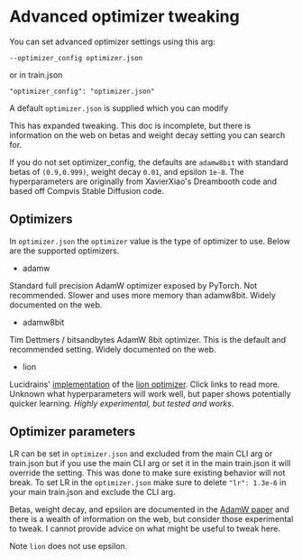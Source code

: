 # Advanced optimizer tweaking

You can set advanced optimizer settings using this arg:

    --optimizer_config optimizer.json

or in train.json 

    "optimizer_config": "optimizer.json"

A default `optimizer.json` is supplied which you can modify

This has expanded tweaking.  This doc is incomplete, but there is information on the web on betas and weight decay setting you can search for.

If you do not set optimizer_config, the defaults are `adamw8bit` with standard betas of `(0.9,0.999)`, weight decay `0.01`, and epsilon `1e-8`.  The hyperparameters are originally from XavierXiao's Dreambooth code and based off Compvis Stable Diffusion code. 

## Optimizers

In `optimizer.json` the `optimizer` value is the type of optimizer to use. Below are the supported optimizers.

* adamw

Standard full precision AdamW optimizer exposed by PyTorch.  Not recommended.  Slower and uses more memory than adamw8bit.  Widely documented on the web.

* adamw8bit

Tim Dettmers / bitsandbytes AdamW 8bit optimizer.  This is the default and recommended setting.  Widely documented on the web.

* lion

Lucidrains' [implementation](https://github.com/lucidrains/lion-pytorch) of the [lion optimizer](https://arxiv.org/abs/2302.06675).  Click links to read more.  Unknown what hyperparameters will work well, but paper shows potentially quicker learning.  *Highly experimental, but tested and works.*

## Optimizer parameters

LR can be set in `optimizer.json` and excluded from the main CLI arg or train.json but if you use the main CLI arg or set it in the main train.json it will override the setting. This was done to make sure existing behavior will not break.  To set LR in the `optimizer.json` make sure to delete `"lr": 1.3e-6` in your main train.json and exclude the CLI arg.

Betas, weight decay, and epsilon are documented in the [AdamW paper](https://arxiv.org/abs/1711.05101) and there is a wealth of information on the web, but consider those experimental to tweak.  I cannot provide advice on what might be useful to tweak here.

Note `lion` does not use epsilon.